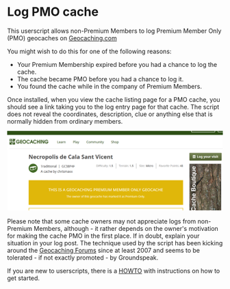 # Log PMO cache

This userscript allows non-Premium Members to log Premium Member Only (PMO) geocaches on [Geocaching.com](https://www.geocaching.com/)

You might wish to do this for one of the following reasons:

  * Your Premium Membership expired before you had a chance to log the cache.
  * The cache became PMO before you had a chance to log it.
  * You found the cache while in the company of Premium Members.
  
Once installed, when you view the cache listing page for a PMO cache, you should see a link taking you to the log entry page for that cache.  The script does not reveal the coordinates, description, clue or anything else that is normally hidden from ordinary members.

![Screenshot](images/screenshot.png "Screenshot of Log PMO link on cache page")

Please note that some cache owners may not appreciate logs from non-Premium Members, although - it rather depends on the owner's motivation for making the cache PMO in the first place. If in doubt, explain your situation in your log post. The technique used by the script has been kicking around the [Geocaching Forums](http://forums.groundspeak.com/GC/index.php?showtopic=153834&st=0&p=2667981&#entry2667981) since at least 2007 and seems to be tolerated - if not exactly promoted - by Groundspeak.

If you are new to userscripts, there is a [HOWTO](https://openuserjs.org/about/Userscript-Beginners-HOWTO) with instructions on how to get started.